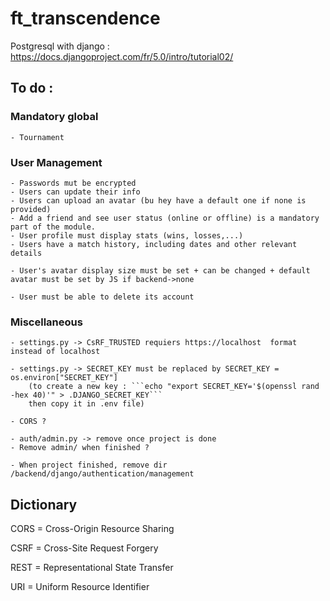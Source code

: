 # ft_transcendence

Postgresql with django : https://docs.djangoproject.com/fr/5.0/intro/tutorial02/

## To do : 
### Mandatory global 
	- Tournament

### User Management

	- Passwords mut be encrypted
	- Users can update their info
	- Users can upload an avatar (bu hey have a default one if none is provided)
	- Add a friend and see user status (online or offline) is a mandatory part of the module.
	- User profile must display stats (wins, losses,...)
	- Users have a match history, including dates and other relevant details

	- User's avatar display size must be set + can be changed + default avatar must be set by JS if backend->none

	- User must be able to delete its account


### Miscellaneous 

	- settings.py -> CsRF_TRUSTED requiers https://localhost  format instead of localhost

	- settings.py -> SECRET_KEY must be replaced by SECRET_KEY = os.environ["SECRET_KEY"]
		(to create a new key : ```echo "export SECRET_KEY='$(openssl rand -hex 40)'" > .DJANGO_SECRET_KEY```
		then copy it in .env file)

	- CORS ?

	- auth/admin.py -> remove once project is done
	- Remove admin/ when finished ?

	- When project finished, remove dir /backend/django/authentication/management



## Dictionary

CORS = Cross-Origin Resource Sharing

CSRF = Cross-Site Request Forgery

REST = Representational State Transfer

URI = Uniform Resource Identifier

